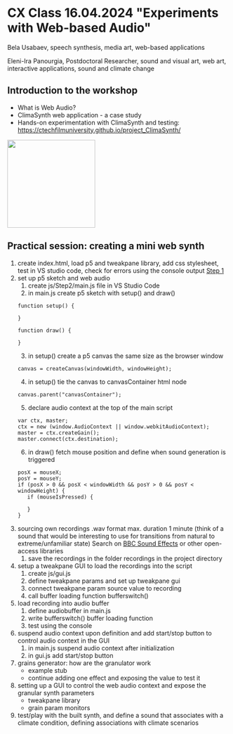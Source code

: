 # CX Class 16.04.2024 "Experiments with Web-based Audio"
Bela Usabaev, speech synthesis, media art, web-based applications

Eleni-Ira Panourgia, Postdoctoral Researcher, sound and visual art, web art, interactive applications, sound and climate change

## Introduction to the workshop
- What is Web Audio?
- ClimaSynth web application - a case study
- Hands-on experimentation with ClimaSynth and testing: https://ctechfilmuniversity.github.io/project_ClimaSynth/

<img src="https://github.com/xy-grainsynth/xy-prototype/assets/115570643/34b7190e-8a4f-4ede-9a6f-cfd78e3b5bac"  width="200" height="200">

## Practical session: creating a mini web synth
1. create index.html, load p5 and tweakpane library, add css stylesheet, test in VS studio code, check for errors using the console output [Step 1](https://github.com/xy-grainsynth/workshop/tree/3e2b8b6582ee4d3fdd18285555bde1f1e51077b2)
2. set up p5 sketch and web audio
   1. create js/Step2/main.js file in VS Studio Code
   2. in main.js create p5 sketch with setup() and draw()
     ```
     function setup() {

     }

     function draw() {
     
     }
     ```
   3. in setup() create a p5 canvas the same size as the browser window
     ```
     canvas = createCanvas(windowWidth, windowHeight);
     ```
   4. in setup() tie the canvas to canvasContainer html node
     ```
     canvas.parent("canvasContainer");
     ```
   5. declare audio context at the top of the main script
     ```
     var ctx, master;
     ctx = new (window.AudioContext || window.webkitAudioContext);
     master = ctx.createGain();
     master.connect(ctx.destination);
     ```
   6. in draw() fetch mouse position and define when sound generation is triggered
     ```
     posX = mouseX;
     posY = mouseY;
     if (posX > 0 && posX < windowWidth && posY > 0 && posY < windowHeight) {
        if (mouseIsPressed) {
     
        }
     }
     ```
3. sourcing own recordings .wav format max. duration 1 minute (think of a sound that would be interesting to use for transitions from natural to extreme/unfamiliar state) Search on [BBC Sound Effects](https://sound-effects.bbcrewind.co.uk/search?q=nature&resultSize=30) or other open-access libraries
   1. save the recordings in the folder recordings in the project directory
5. setup a tweakpane GUI to load the recordings into the script
   1. create js/gui.js
   2. define tweakpane params and set up tweakpane gui
   3. connect tweakpane param source value to recording
   4. call buffer loading function bufferswitch()
6. load recording into audio buffer
   1. define audiobuffer in main.js
   2. write bufferswitch() buffer loading function
   3. test using the console  
7. suspend audio context upon definition and add start/stop button to control audio context in the GUI
   1. in main.js suspend audio context after initialization
   2. in gui.js add start/stop button
8. grains generator: how are the granulator work
   - example stub
   - continue adding one effect and exposing the value to test it 
9. setting up a GUI to control the web audio context and expose the granular synth parameters
   - tweakpane library
   - grain param monitors
10. test/play with the built synth, and define a sound that associates with a climate condition, defining associations with climate scenarios
